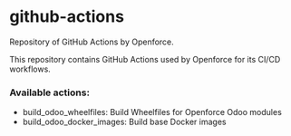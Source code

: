 # github-actions
Repository of GitHub Actions by Openforce.

This repository contains GitHub Actions used by Openforce for its CI/CD workflows.

### Available actions:
* build_odoo_wheelfiles: Build Wheelfiles for Openforce Odoo modules
* build_odoo_docker_images: Build base Docker images

